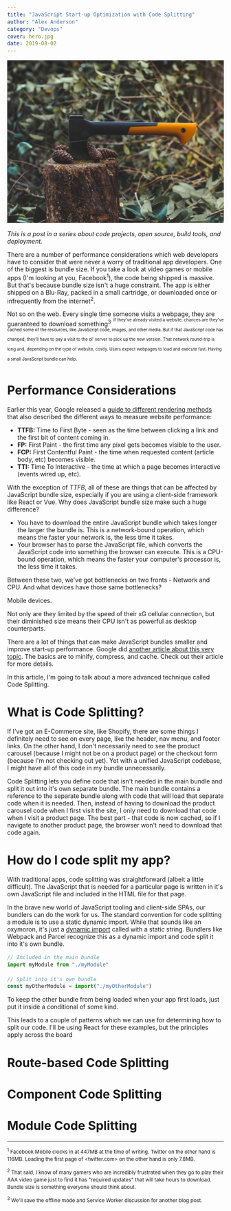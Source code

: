```yaml
---
title: "JavaScript Start-up Optimization with Code Splitting"
author: "Alex Anderson"
category: "Devops"
cover: hero.jpg
date: 2019-08-02
---
```


![Hero](hero.jpg)

_This is a post in a series about code projects, open source, build tools, and deployment._

There are a number of performance considerations which web developers have to consider that were never a worry of traditional app developers. One of the biggest is bundle size. If you take a look at video games or mobile apps (I'm looking at you, Facebook<sup>1</sup>), the code being shipped is massive. But that's because bundle size isn't a huge constraint. The app is either shipped on a Blu-Ray, packed in a small cartridge, or downloaded once or infrequently from the internet<sup>2</sup>.

Not so on the web. Every single time someone visits a webpage, they are guaranteed to download something<sup>3<sup>. If they've already visited a website, chances are they've cached some of the resources, like JavaScript code, images, and other media. But if that JavaScript code has changed, they'll have to pay a visit to the ol' server to pick up the new version. That network round-trip is long and, depending on the type of website, costly. Users expect webpages to load and execute fast. Having a small JavaScript bundle can help.

# Performance Considerations

Earlier this year, Google released a [guide to different rendering methods](https://developers.google.com/web/updates/2019/02/rendering-on-the-web) that also described the different ways to measure website performance:

- **TTFB:** Time to First Byte - seen as the time between clicking a link and the first bit of content coming in.
- **FP:** First Paint - the first time any pixel gets becomes visible to the user.
- **FCP:** First Contentful Paint - the time when requested content (article body, etc) becomes visible.
- **TTI:** Time To Interactive - the time at which a page becomes interactive (events wired up, etc).

With the exception of _TTFB_, all of these are things that can be affected by JavaScript bundle size, especially if you are using a client-side framework like React or Vue. Why does JavaScript bundle size make such a huge difference?

- You have to download the entire JavaScript bundle which takes longer the larger the bundle is. This is a network-bound operation, which means the faster your network is, the less time it takes.
- Your browser has to parse the JavaScript file, which converts the JavaScript code into something the browser can execute. This is a CPU-bound operation, which means the faster your computer's processor is, the less time it takes.

Between these two, we've got bottlenecks on two fronts - Network and CPU. And what devices have those same bottlenecks?

Mobile devices.

Not only are they limited by the speed of their xG cellular connection, but their diminished size means their CPU isn't as powerful as desktop counterparts.

There are a lot of things that can make JavaScript bundles smaller and improve start-up performance. Google did [another article about this very topic](https://developers.google.com/web/fundamentals/performance/optimizing-content-efficiency/javascript-startup-optimization/). The basics are to minify, compress, and cache. Check out their article for more details.

In this article, I'm going to talk about a more advanced technique called Code Splitting.

# What is Code Splitting?

If I've got an E-Commerce site, like Shopify, there are some things I definitely need to see on every page, like the header, nav menu, and footer links. On the other hand, I don't necessarily need to see the product carousel (because I might not be on a product page) or the checkout form (because I'm not checking out yet). Yet with a unified JavaScript codebase, I might have all of this code in my bundle unnecessarily.

Code Splitting lets you define code that isn't needed in the main bundle and split it out into it's own separate bundle. The main bundle contains a reference to the separate bundle along with code that will load that separate code when it is needed. Then, instead of having to download the product carousel code when I first visit the site, I only need to download that code when I visit a product page. The best part - that code is now cached, so if I navigate to another product page, the browser won't need to download that code again.

# How do I code split my app?

With traditional apps, code splitting was straightforward (albeit a little difficult). The JavaScript that is needed for a particular page is written in it's own JavaScript file and included in the HTML file for that page.

In the brave new world of JavaScript tooling and client-side SPAs, our bundlers can do the work for us. The standard convention for code splitting a module is to use a static dynamic import. While that sounds like an oxymoron, it's just a [dynamic import](https://developer.mozilla.org/en-US/docs/Web/JavaScript/Reference/Statements/import#Dynamic_Imports) called with a static string. Bundlers like Webpack and Parcel recognize this as a dynamic import and code split it into it's own bundle.

```javascript
// Included in the main bundle
import myModule from "./myModule"

// Split into it's own bundle
const myOtherModule = import("./myOtherModule")
```

To keep the other bundle from being loaded when your app first loads, just put it inside a conditional of some kind.

This leads to a couple of patterns which we can use for determining how to split our code. I'll be using React for these examples, but the principles apply across the board

# Route-based Code Splitting

# Component Code Splitting

# Module Code Splitting

---

<small><sup>1</sup> Facebook Mobile clocks in at 447MB at the time of writing. Twitter on the other hand is 116MB. Loading the first page of <twitter.com> on the other hand is only 7.8MB.</small>

<small><sup>2</sup> That said, I know of many gamers who are incredibly frustrated when they go to play their AAA video game just to find it has "required updates" that will take hours to download. Bundle size is something everyone should think about.</small>

<small><sup>3</sup> We'll save the offline mode and Service Worker discussion for another blog post.</small>
